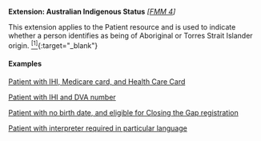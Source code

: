 **Extension: Australian Indigenous Status** *[[FMM 4](guidance.html)]*

This extension applies to the Patient resource and is used to indicate whether a person identifies as being of Aboriginal or Torres Strait Islander origin. [<sup>[1]</sup>](http://meteor.aihw.gov.au/content/index.phtml/itemId/602543){:target="_blank"}

#### Examples

[Patient with IHI, Medicare card, and Health Care Card](Patient-example0.html)

[Patient with IHI and DVA number](Patient-example1.html)

[Patient with no birth date, and eligible for Closing the Gap registration](Patient-example2.html)

[Patient with interpreter required in particular language](Patient-example6.html)
